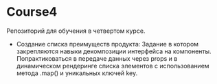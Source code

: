 # Course4
Репозиторий для обучения в четвертом курсе.
- Создание списка преимуществ продукта: Задание в котором закрепляются навыки декомпозиции интерфейса на компоненты. Попрактиковаться в передаче данных через props и в динамическом рендеринге списка элементов с использованием метода .map() и уникальных ключей key.

